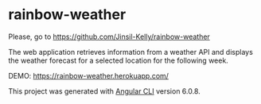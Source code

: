 # rainbow-weather

Please, go to https://github.com/Jinsil-Kelly/rainbow-weather

The web application retrieves information from a weather API and displays the weather forecast for a selected location for the following week.

DEMO: https://rainbow-weather.herokuapp.com/

This project was generated with [Angular CLI](https://github.com/angular/angular-cli) version 6.0.8.

